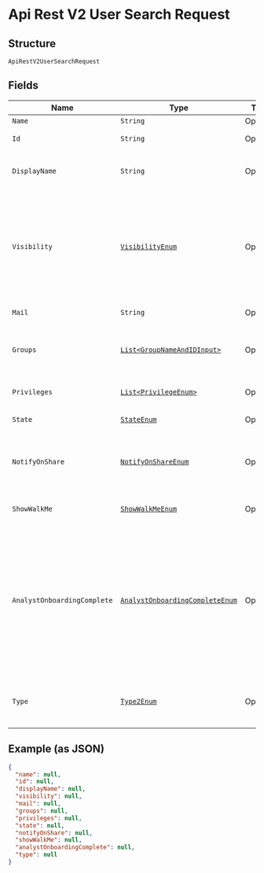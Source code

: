 
# Api Rest V2 User Search Request

## Structure

`ApiRestV2UserSearchRequest`

## Fields

| Name | Type | Tags | Description | Getter | Setter |
|  --- | --- | --- | --- | --- | --- |
| `Name` | `String` | Optional | Name of the user. | String getName() | setName(String name) |
| `Id` | `String` | Optional | The GUID of the user account to query | String getId() | setId(String id) |
| `DisplayName` | `String` | Optional | A unique display name string for the user, usually their first and last name. | String getDisplayName() | setDisplayName(String displayName) |
| `Visibility` | [`VisibilityEnum`](/doc/models/visibility-enum.md) | Optional | Visibility of the user. The visibility attribute is set to DEFAULT when creating a user. Setting this to DEFAULT makes a user visible to other users and user groups, and thus allows them to share objects<br>**Default**: `VisibilityEnum.DEFAULT` | VisibilityEnum getVisibility() | setVisibility(VisibilityEnum visibility) |
| `Mail` | `String` | Optional | email of the user account | String getMail() | setMail(String mail) |
| `Groups` | [`List<GroupNameAndIDInput>`](/doc/models/group-name-and-id-input.md) | Optional | A JSON array of group names or GUIDs or both. When both are given then id is considered | List<GroupNameAndIDInput> getGroups() | setGroups(List<GroupNameAndIDInput> groups) |
| `Privileges` | [`List<PrivilegeEnum>`](/doc/models/privilege-enum.md) | Optional | A JSON array of privileges assigned to the user | List<PrivilegeEnum> getPrivileges() | setPrivileges(List<PrivilegeEnum> privileges) |
| `State` | [`StateEnum`](/doc/models/state-enum.md) | Optional | Status of user account. acitve or inactive. | StateEnum getState() | setState(StateEnum state) |
| `NotifyOnShare` | [`NotifyOnShareEnum`](/doc/models/notify-on-share-enum.md) | Optional | User preference for receiving email notifications when another ThoughtSpot user shares answers or pinboards. | NotifyOnShareEnum getNotifyOnShare() | setNotifyOnShare(NotifyOnShareEnum notifyOnShare) |
| `ShowWalkMe` | [`ShowWalkMeEnum`](/doc/models/show-walk-me-enum.md) | Optional | The user preference for revisiting the onboarding experience. | ShowWalkMeEnum getShowWalkMe() | setShowWalkMe(ShowWalkMeEnum showWalkMe) |
| `AnalystOnboardingComplete` | [`AnalystOnboardingCompleteEnum`](/doc/models/analyst-onboarding-complete-enum.md) | Optional | ThoughtSpot provides an interactive guided walkthrough to onboard new users. The onboarding experience leads users through a set of actions to help users get started and accomplish their tasks quickly. The users can turn off the Onboarding experience and access it again when they need assistance with the ThoughtSpot UI. | AnalystOnboardingCompleteEnum getAnalystOnboardingComplete() | setAnalystOnboardingComplete(AnalystOnboardingCompleteEnum analystOnboardingComplete) |
| `Type` | [`Type2Enum`](/doc/models/type-2-enum.md) | Optional | Type of user. LOCAL_USER indicates that the user is created locally in the ThoughtSpot system. | Type2Enum getType() | setType(Type2Enum type) |

## Example (as JSON)

```json
{
  "name": null,
  "id": null,
  "displayName": null,
  "visibility": null,
  "mail": null,
  "groups": null,
  "privileges": null,
  "state": null,
  "notifyOnShare": null,
  "showWalkMe": null,
  "analystOnboardingComplete": null,
  "type": null
}
```

